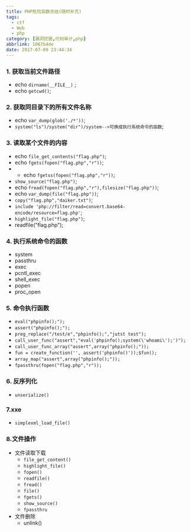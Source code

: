 ```yaml
---
title: PHP危险函数总结(随时补充)
tags:
  - ctf
  - Web
  - php
category: [漏洞挖掘,代码审计,php]
abbrlink: 1067b4de
date: 2017-07-09 23:44:34
---
```

### 1. 获取当前文件路径
- echo `dirname(__FILE__)` ;
- echo `getcwd()`;
<!--more-->
### 2. 获取同目录下的所有文件名称

- echo `var_dump(glob('./*'))`;
- `system("ls")/system("dir")/system-->可换成执行系统命令的函数`;

 ### 3. 读取某个文件的内容

- echo `file_get_contents("flag.php")`;
- echo `fgets(fopen("flag.php","r"))`;
- - echo `fgetss(fopen("flag.php","r"))`;
- `show_source("flag.php")`;
- echo `fread(fopen("flag.php","r"),filesize("flag.php"))`;
- echo `var_dump(file("flag.php"))`;
- `copy("flag.php","daiker.txt")`;
- `include 'php://filter/read=convert.base64-encode/resource=flag.php'`;
- `highlight_file("flag.php")`;
- readfile("flag.php");

### 4. 执行系统命令的函数

- system
- passthru
- exec
- pcntl_exec
- shell_exec
- popen
- proc_open

### 5. 命令执行函数

- `eval("phpinfo();");`
- `assert("phpinfo();");`
- `preg_replace("/test/e","phpinfo();","jutst test");` 
- `call_user_func("assert","eval('phpinfo();system(\'whoami\');')");`
- `call_user_func_array("assert",array("phpinfo();"));`
- `fun = create_function('', assert('phpinfo()'));$fun();`
- `array_map("assert",array("phpinfo();"));`
- `fpassthru(fopen("flag.php","r"));`

### 6. 反序列化

- `unserialize()`


### 7.xxe

- `simplexml_load_file()`

### 8.文件操作
-  文件读取下载
	- `file_get_content()`
	- `highlight_file()`
	- `fopen()`
	- `readfile()`
	- `fread()`
	- `file()`
	- `fgets()`
	- `show_source()`
	- `fpassthru`
- 文件删除
	- unlink()
